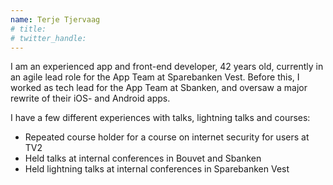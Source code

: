 ```yaml
---
name: Terje Tjervaag
# title: 
# twitter_handle: 
---
```

I am an experienced app and front-end developer, 42 years old, currently in an agile lead role for the App Team at Sparebanken Vest. Before this, I worked as tech lead for the App Team at Sbanken, and oversaw a major rewrite of their iOS- and Android apps.

I have a few different experiences with talks, lightning talks and courses:

- Repeated course holder for a course on internet security for users at TV2
- Held talks at internal conferences in Bouvet and Sbanken
- Held lightning talks at internal conferences in Sparebanken Vest
